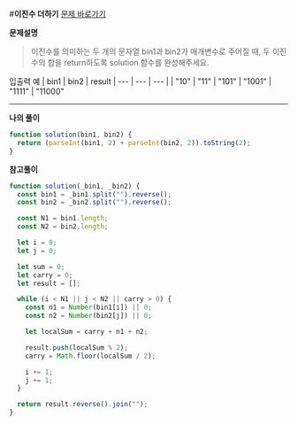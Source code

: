 #**이진수 더하기**
[문제 바로가기](https://school.programmers.co.kr/learn/courses/30/lessons/120885)

**문제설명**

> 이진수를 의미하는 두 개의 문자열 bin1과 bin2가 매개변수로 주어질 때, 두 이진수의 합을 return하도록 solution 함수를 완성해주세요.

입출력 예
| bin1 | bin2 | result
| --- | --- | --- |
| "10" | "11" | "101"
| "1001" | "1111" | "11000"

---

**나의 풀이**

```javascript
function solution(bin1, bin2) {
  return (parseInt(bin1, 2) + parseInt(bin2, 2)).toString(2);
}
```

**참고풀이**

```javascript
function solution(_bin1, _bin2) {
  const bin1 = _bin1.split("").reverse();
  const bin2 = _bin2.split("").reverse();

  const N1 = bin1.length;
  const N2 = bin2.length;

  let i = 0;
  let j = 0;

  let sum = 0;
  let carry = 0;
  let result = [];

  while (i < N1 || j < N2 || carry > 0) {
    const n1 = Number(bin1[i]) || 0;
    const n2 = Number(bin2[j]) || 0;

    let localSum = carry + n1 + n2;

    result.push(localSum % 2);
    carry = Math.floor(localSum / 2);

    i += 1;
    j += 1;
  }

  return result.reverse().join("");
}
```
